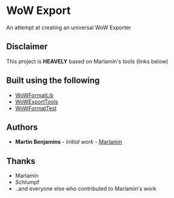 # WoW Export

An attempt at creating an universal WoW Exporter

## Disclaimer

This project is **HEAVELY** based on Marlamin's tools (links below)

## Built using the following

* [WoWFormatLib](https://github.com/Marlamin/WoWFormatLib)
* [WoWExportTools](https://github.com/Marlamin/WoWExportTools)
* [WoWFormatTest](https://github.com/Marlamin/WoWFormatTest)

## Authors

* **Martin Benjamins** - *Initial work* - [Marlamin](https://github.com/Marlamin)

## Thanks

* Marlamin
* Schlumpf
* ..and everyone else who contributed to Marlamin's work
